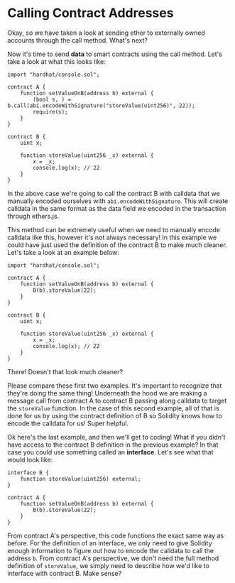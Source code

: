 # Calling Contract Addresses

Okay, so we have taken a look at sending ether to externally owned accounts through the call method. What's next?

Now it's time to send **data** to smart contracts using the call method. Let's take a look at what this looks like:

```solidity
import "hardhat/console.sol";

contract A {
    function setValueOnB(address b) external {
        (bool s, ) = b.call(abi.encodeWithSignature("storeValue(uint256)", 22));
        require(s);
    }
}

contract B {
    uint x;

    function storeValue(uint256 _x) external {
        x = _x;
        console.log(x); // 22
    }
}
```

In the above case we're going to call the contract B with calldata that we manually encoded ourselves with `abi.encodeWithSignature`. This will create calldata in the same format as the data field we encoded in the transaction through ethers.js.

This method can be extremely useful when we need to manually encode calldata like this, however it's not always necessary! In this example we could have just used the definition of the contract B to make much cleaner. Let's take a look at an example below:

```solidity
import "hardhat/console.sol";

contract A {
    function setValueOnB(address b) external {
        B(b).storeValue(22);
    }
}

contract B {
    uint x;

    function storeValue(uint256 _x) external {
        x = _x;
        console.log(x); // 22
    }
}
```

There! Doesn't that look much cleaner? 

Please compare these first two examples. It's important to recognize that they're doing the same thing! Underneath the hood we are making a message call from contract A to contract B passing along calldata to target the `storeValue` function. In the case of this second example, all of that is done for us by using the contract definition of B so Solidity knows how to encode the calldata for us! Super helpful.

Ok here's the last example, and then we'll get to coding! What if you didn't have access to the contract B definition in the previous example? In that case you could use something called an **interface**. Let's see what that would look like:

```solidity
interface B {
    function storeValue(uint256) external;
}

contract A {
    function setValueOnB(address b) external {
        B(b).storeValue(22);
    }
}
```

From contract A's perspective, this code functions the exact same way as before. For the definition of an interface, we only need to give Solidity enough information to figure out how to encode the calldata to call the address `b`. From contract A's perspective, we don't need the full method definition of `storeValue`, we simply need to describe how we'd like to interface with contract B. Make sense?